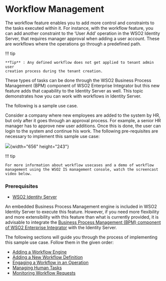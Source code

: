 # Workflow Management

The workflow feature enables you to add more control and constraints to
the tasks executed within it. For instance, with the workflow feature,
you can add another constraint to the ‘User Add’ operation in the WSO2
Identity Server, that requires manager approval when adding a user
account. These are workflows where the operations go through a
predefined path.

!!! tip
    
    **Tip** : Any defined workflow does not get applied to tenant admin user
    creation process during the tenant creation.
    

These types of tasks can be done through the WSO2 Business Process
Management (BPM) component of WSO2 Enterprise Integrator but this new
feature adds that capability to the Identity Server as well. This topic
demonstrates how you can work with workflows in Identity Server.

The following is a sample use case.

Consider a company where new employees are added to the system by HR,
but only after it goes through an approval process. For example, a
senior HR manager has to approve new user additions. Once this is done,
the user can login to the system and continue his work. The following
pre-requisites are necessary to implement this sample use case:

![](attachments/103330274/103330275.png){width="656" height="243"}

!!! tip
    
    For more information about workflow usecases and a demo of workflow
    management using the WSO2 IS management console, watch the screencast
    video below.
    

### Prerequisites

-   [WSO2 Identity Server  
    ](http://wso2.com/products/identity-server/)

An embedded Business Process Management engine is included in WSO2
Identity Server to execute this feature. However, if you need more
flexibility and more extensibility with this feature than what is
currently provided, it is advisable to integrate the [Business Process
Management (BPM) component of WSO2 Enterprise
Integrator](https://docs.wso2.com/display/EI611/Business+Process+Management)
with the Identity Server.

The following sections will guide you through the process of
implementing this sample use case. Follow them in the given order:

-   [Adding a Workflow Engine](_Adding_a_Workflow_Engine_)
-   [Adding a New Workflow
    Definition](_Adding_a_New_Workflow_Definition_)
-   [Engaging a Workflow in an
    Operation](_Engaging_a_Workflow_in_an_Operation_)
-   [Managing Human Tasks](_Managing_Human_Tasks_)
-   [Monitoring Workflow Requests](_Monitoring_Workflow_Requests_)

  
